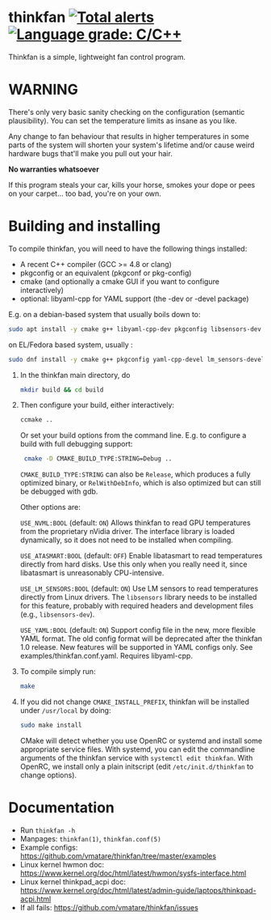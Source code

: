 # thinkfan [![Total alerts](https://img.shields.io/lgtm/alerts/g/vmatare/thinkfan.svg?logo=lgtm&logoWidth=18)](https://lgtm.com/projects/g/vmatare/thinkfan/alerts/)[![Language grade: C/C++](https://img.shields.io/lgtm/grade/cpp/g/vmatare/thinkfan.svg?logo=lgtm&logoWidth=18)](https://lgtm.com/projects/g/vmatare/thinkfan/context:cpp)
Thinkfan is a simple, lightweight fan control program. 

# WARNING
There's only very basic sanity checking on the configuration (semantic
plausibility). You can set the temperature limits as insane as you like.

Any change to fan behaviour that results in higher temperatures in some parts
of the system will shorten your system's lifetime and/or cause weird hardware
bugs that'll make you pull out your hair.

   **No warranties whatsoever**

If this program steals your car, kills your horse, smokes your dope or pees
on your carpet... too bad, you're on your own.


# Building and installing
To compile thinkfan, you will need to have the following things installed:
- A recent C++ compiler (GCC >= 4.8 or clang)
- pkgconfig or an equivalent (pkgconf or pkg-config)
- cmake (and optionally a cmake GUI if you want to configure interactively)
- optional: libyaml-cpp for YAML support (the -dev or -devel package)

E.g. on a debian-based system that usually boils down to:
```bash
sudo apt install -y cmake g++ libyaml-cpp-dev pkgconfig libsensors-dev
```

on EL/Fedora based system, usually :
```bash
sudo dnf install -y cmake g++ pkgconfig yaml-cpp-devel lm_sensors-devel
```

1. In the thinkfan main directory, do
   ```bash
   mkdir build && cd build
   ```

2. Then configure your build, either interactively:
   ```bash
   ccmake ..
   ```
   Or set your build options from the command line. E.g. to configure a build
   with full debugging support:
   ```bash
    cmake -D CMAKE_BUILD_TYPE:STRING=Debug ..
    ```

   `CMAKE_BUILD_TYPE:STRING` can also be `Release`, which produces a fully
   optimized binary, or `RelWithDebInfo`, which is also optimized but can
   still be debugged with gdb.
   
   Other options are:

   `USE_NVML:BOOL` (default: `ON`)
       Allows thinkfan to read GPU temperatures from the proprietary nVidia
       driver. The interface library is loaded dynamically, so it does not
       need to be installed when compiling.

   `USE_ATASMART:BOOL` (default: `OFF`)
       Enable libatasmart to read temperatures directly from hard disks. Use
       this only when you really need it, since libatasmart is unreasonably
       CPU-intensive.

   `USE_LM_SENSORS:BOOL` (default: `ON`)
       Use LM sensors to read temperatures directly from Linux drivers.
       The `libsensors` library needs to be installed for this feature, probably
       with required headers and development files (e.g., `libsensors-dev`).

   `USE_YAML:BOOL` (default: `ON`)
       Support config file in the new, more flexible YAML format. The old
       config format will be deprecated after the thinkfan 1.0 release. New
       features will be supported in YAML configs only. See
       examples/thinkfan.conf.yaml.  Requires libyaml-cpp.


3. To compile simply run:
   ```bash
   make
   ```

4. If you did not change `CMAKE_INSTALL_PREFIX`, thinkfan will be installed
   under `/usr/local` by doing:
   ```bash
   sudo make install
   ```
   
   CMake will detect whether you use OpenRC or systemd and install some
   appropriate service files. With systemd, you can edit the commandline
   arguments of the thinkfan service with `systemctl edit thinkfan`.
   With OpenRC, we install only a plain initscript (edit `/etc/init.d/thinkfan`
   to change options).



# Documentation
- Run `thinkfan -h`
- Manpages: `thinkfan(1)`, `thinkfan.conf(5)`
- Example configs: https://github.com/vmatare/thinkfan/tree/master/examples
- Linux kernel hwmon doc: https://www.kernel.org/doc/html/latest/hwmon/sysfs-interface.html
- Linux kernel thinkpad_acpi doc: https://www.kernel.org/doc/html/latest/admin-guide/laptops/thinkpad-acpi.html
- If all fails: https://github.com/vmatare/thinkfan/issues

